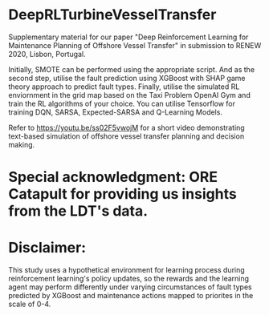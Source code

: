 # DeepRLTurbineVesselTransfer
Supplementary material for our paper "Deep Reinforcement Learning for Maintenance Planning of Offshore Vessel Transfer" in submission to RENEW 2020, Lisbon, Portugal.

Initially, SMOTE can be performed using the appropriate script. And as the second step, utilise the fault prediction using XGBoost with SHAP game theory approach to predict fault types. Finally, utilise the simulated RL enviornment in the grid map based on the Taxi Problem OpenAI Gym and train the RL algorithms of your choice. You can utilise Tensorflow for training DQN, SARSA, Expected-SARSA and Q-Learning Models.

Refer to https://youtu.be/ss02F5vwojM for a short video demonstrating text-based simulation of offshore vessel transfer planning and decision making.

# Special acknowledgment: ORE Catapult for providing us insights from the LDT's data.

# Disclaimer: 
This study uses a hypothetical environment for learning process during reinforcement learning's policy updates, so the rewards and the learning agent may perform differently under varying circumstances of fault types predicted by XGBoost and maintenance actions mapped to priorites in the scale of 0-4.
